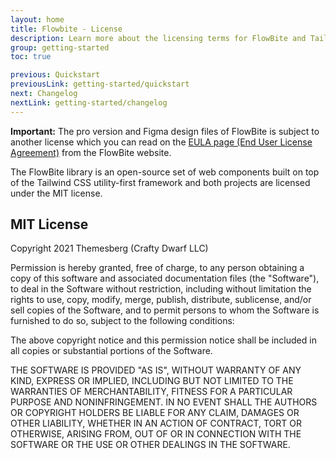 ```yaml
---
layout: home
title: Flowbite - License
description: Learn more about the licensing terms for FlowBite and Tailwind CSS
group: getting-started
toc: true

previous: Quickstart
previousLink: getting-started/quickstart
next: Changelog
nextLink: getting-started/changelog
---
```


**Important:** The pro version and Figma design files of FlowBite is subject to another license which you can read on the [EULA page (End User License Agreement)](https://flowbite.com/license/) from the FlowBite website.

The FlowBite library is an open-source set of web components built on top of the Tailwind CSS utility-first framework and both projects are licensed under the MIT license.

## MIT License

Copyright 2021 Themesberg (Crafty Dwarf LLC)

Permission is hereby granted, free of charge, to any person obtaining a copy of this software and associated documentation files (the "Software"), to deal in the Software without restriction, including without limitation the rights to use, copy, modify, merge, publish, distribute, sublicense, and/or sell copies of the Software, and to permit persons to whom the Software is furnished to do so, subject to the following conditions:

The above copyright notice and this permission notice shall be included in all copies or substantial portions of the Software.

THE SOFTWARE IS PROVIDED "AS IS", WITHOUT WARRANTY OF ANY KIND, EXPRESS OR IMPLIED, INCLUDING BUT NOT LIMITED TO THE WARRANTIES OF MERCHANTABILITY, FITNESS FOR A PARTICULAR PURPOSE AND NONINFRINGEMENT. IN NO EVENT SHALL THE AUTHORS OR COPYRIGHT HOLDERS BE LIABLE FOR ANY CLAIM, DAMAGES OR OTHER LIABILITY, WHETHER IN AN ACTION OF CONTRACT, TORT OR OTHERWISE, ARISING FROM, OUT OF OR IN CONNECTION WITH THE SOFTWARE OR THE USE OR OTHER DEALINGS IN THE SOFTWARE.